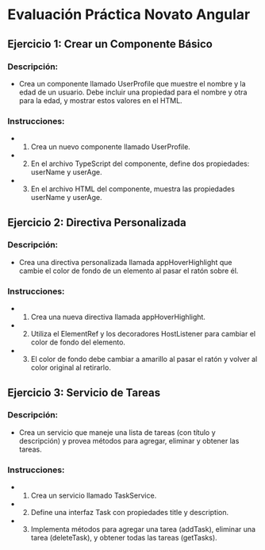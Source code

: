 # Evaluación Práctica Novato Angular

## Ejercicio 1: Crear un Componente Básico

### Descripción:

- Crea un componente llamado UserProfile que muestre el nombre y la edad de un usuario. Debe incluir una propiedad para el nombre y otra para la edad, y mostrar estos valores en el HTML.

### Instrucciones:

- 1. Crea un nuevo componente llamado UserProfile.
- 2. En el archivo TypeScript del componente, define dos propiedades: userName y userAge.
- 3. En el archivo HTML del componente, muestra las propiedades userName y userAge.

## Ejercicio 2: Directiva Personalizada

### Descripción:
- Crea una directiva personalizada llamada appHoverHighlight que cambie el color de fondo de un elemento al pasar el ratón sobre él.

### Instrucciones:

- 1. Crea una nueva directiva llamada appHoverHighlight.
- 2. Utiliza el ElementRef y los decoradores HostListener para cambiar el color de fondo del elemento.
- 3. El color de fondo debe cambiar a amarillo al pasar el ratón y volver al color original al retirarlo.

## Ejercicio 3: Servicio de Tareas
### Descripción:
- Crea un servicio que maneje una lista de tareas (con título y descripción) y provea métodos para agregar, eliminar y obtener las tareas.

### Instrucciones:

- 1. Crea un servicio llamado TaskService.
- 2. Define una interfaz Task con propiedades title y description.
- 3. Implementa métodos para agregar una tarea (addTask), eliminar una tarea (deleteTask), y obtener todas las tareas (getTasks).